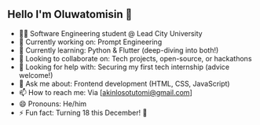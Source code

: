## Hello I'm Oluwatomisin 👋

- 👨‍🎓 Software Engineering student @ Lead City University<br>
- 🔭 Currently working on: Prompt Engineering <br>
- 🌱 Currently learning: Python & Flutter (deep-diving into both!)  <br>
- 👯 Looking to collaborate on: Tech projects, open-source, or hackathons  <br>
- 🤔 Looking for help with: Securing my first tech internship (advice welcome!)  <br>
- 💬 Ask me about: Frontend development (HTML, CSS, JavaScript)  <br>
- 📫 How to reach me: Via [akinlosotutomi@gmail.com]  <br>
- 😄 Pronouns: He/him  <br>
- ⚡ Fun fact: Turning 18 this December! 🎂  <br>
